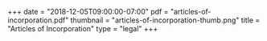 +++
date = "2018-12-05T09:00:00-07:00"
pdf = "articles-of-incorporation.pdf"
thumbnail = "articles-of-incorporation-thumb.png"
title = "Articles of Incorporation"
type = "legal"
+++

